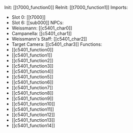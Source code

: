 Init: [[t7000_function0]]
ReInit: [[t7000_function1]]
Imports:
- Slot 0: [[t7000]]
- Slot 6: [[sub000]]
NPCs:
- Weissmann: [[c5401_char0]]
- Campanella: [[c5401_char1]]
- Weissmann's Staff: [[c5401_char2]]
- Target Camera: [[c5401_char3]]
Functions:
- [[c5401_function0]]
- [[c5401_function1]]
- [[c5401_function2]]
- [[c5401_function3]]
- [[c5401_function4]]
- [[c5401_function5]]
- [[c5401_function6]]
- [[c5401_function7]]
- [[c5401_function8]]
- [[c5401_function9]]
- [[c5401_function10]]
- [[c5401_function11]]
- [[c5401_function12]]
- [[c5401_function13]]
- [[c5401_function14]]
